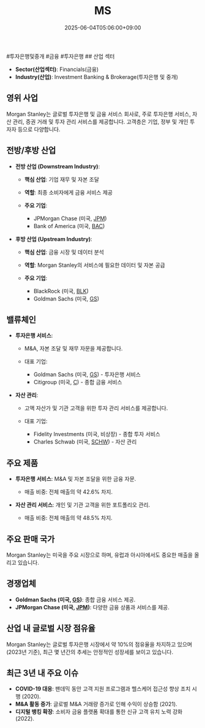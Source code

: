﻿---
title: "MS"
date: 2025-06-04T05:06:00+09:00
lastmod: 2025-06-04T05:06:00+09:00
type: docs
sidebar:
  open: true
weight: 592
---
<div style="display:none">
  <meta property="article:published_time" content="2025-06-03T20:06:00Z" />
  <meta property="article:modified_time" content="2025-06-03T20:06:00Z" />
</div>
#투자은행및중개 #금융 #투자은행 
## 산업 섹터

- **Sector(산업섹터)**: Financials(금융)
- **Industry(산업)**: Investment Banking & Brokerage(투자은행 및 중개)

## 영위 사업

Morgan Stanley는 글로벌 투자은행 및 금융 서비스 회사로, 주로 투자은행 서비스, 자산 관리, 증권 거래 및 투자 관리 서비스를 제공합니다. 고객층은 기업, 정부 및 개인 투자자 등으로 다양합니다.

## 전방/후방 산업

- **전방 산업 (Downstream Industry)**:
    
    - **핵심 산업**: 기업 재무 및 자본 조달
    - **역할**: 최종 소비자에게 금융 서비스 제공
    - **주요 기업**:
        
        - JPMorgan Chase (미국, [JPM](/company-analysis/jpm/))
        - Bank of America (미국, [BAC](/company-analysis/bac/))

- **후방 산업 (Upstream Industry)**:
    
    - **핵심 산업**: 금융 시장 및 데이터 분석
    - **역할**: Morgan Stanley의 서비스에 필요한 데이터 및 자본 공급
    - **주요 기업**:
        
        - BlackRock (미국, [BLK](/company-analysis/blk/))
        - Goldman Sachs (미국, [GS](/industry-study/gs/))

## 밸류체인

- **투자은행 서비스**:
    
    - M&A, 자본 조달 및 재무 자문을 제공합니다.
    - 대표 기업:
        
        - Goldman Sachs (미국, [GS](/industry-study/gs/)) - 투자은행 서비스
        - Citigroup (미국, [C](/company-analysis/c/)) - 종합 금융 서비스

- **자산 관리**:
    
    - 고액 자산가 및 기관 고객을 위한 투자 관리 서비스를 제공합니다.
    - 대표 기업:
        
        - Fidelity Investments (미국, 비상장) - 종합 투자 서비스
        - Charles Schwab (미국, [SCHW](/company-analysis/schw/)) - 자산 관리

## 주요 제품

- **투자은행 서비스**: M&A 및 자본 조달을 위한 금융 자문.
    
    - 매출 비중: 전체 매출의 약 42.6% 차지.
    
- **자산 관리 서비스**: 개인 및 기관 고객을 위한 포트폴리오 관리.
    
    - 매출 비중: 전체 매출의 약 48.5% 차지.

## 주요 판매 국가

Morgan Stanley는 미국을 주요 시장으로 하며, 유럽과 아시아에서도 중요한 매출을 올리고 있습니다.

## 경쟁업체

- **Goldman Sachs (미국, [GS](/industry-study/gs/))**: 종합 금융 서비스 제공.
- **JPMorgan Chase (미국, [JPM](/company-analysis/jpm/))**: 다양한 금융 상품과 서비스를 제공.

## 산업 내 글로벌 시장 점유율

Morgan Stanley는 글로벌 투자은행 시장에서 약 10%의 점유율을 차지하고 있으며(2023년 기준), 최근 몇 년간의 추세는 안정적인 성장세를 보이고 있습니다.

## 최근 3년 내 주요 이슈

- **COVID-19 대응**: 팬데믹 동안 고객 지원 프로그램과 헬스케어 접근성 향상 조치 시행 (2020).
- **M&A 활동 증가**: 글로벌 M&A 거래량 증가로 인해 수익이 상승함 (2021).
- **디지털 뱅킹 확장**: 소비자 금융 플랫폼 확대를 통한 신규 고객 유치 노력 강화 (2022).
